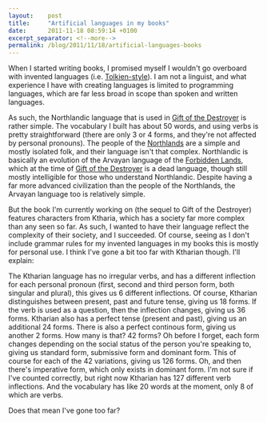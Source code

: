 ```yaml
---
layout:    post
title:     "Artificial languages in my books"
date:      2011-11-18 08:59:14 +0100
excerpt_separator: <!--more-->
permalink: /blog/2011/11/18/artificial-languages-books
---
```


When I started writing books, I promised myself I wouldn't go overboard with invented languages (i.e. [Tolkien-style](http://en.wikipedia.org/wiki/Languages_constructed_by_J._R._R._Tolkien)). I am not a linguist, and what experience I have with creating languages is limited to programming languages, which are far less broad in scope than spoken and written languages.

<!--more-->
As such, the Northlandic language that is used in [Gift of the Destroyer](https://www.jeroensteenbeeke.nl/novels/) is rather simple. The vocabulary I built has about 50 words, and using verbs is pretty straightforward (there are only 3 or 4 forms, and they're not affected by personal pronouns). The people of the [Northlands](https://www.jeroensteenbeeke.nl/revised-world-map/) are a simple and mostly isolated folk, and their language isn't that complex. Northlandic is basically an evolution of the Arvayan language of the [Forbidden Lands](https://www.jeroensteenbeeke.nl/revised-world-map/), which at the time of [Gift of the Destroyer](https://www.jeroensteenbeeke.nl/novels/) is a dead language, though still mostly intelligible for those who understand Northlandic. Despite having a far more advanced civilization than the people of the Northlands, the Arvayan language too is relatively simple.

But the book I'm currently working on (the sequel to Gift of the Destroyer) features characters from Ktharia, which has a society far more complex than any seen so far. As such, I wanted to have their language reflect the complexity of their society, and I succeeded. Of course, seeing as I don't include grammar rules for my invented languages in my books this is mostly for personal use. I think I've gone a bit too far with Ktharian though. I'll explain:

The Ktharian language has no irregular verbs, and has a different inflection for each personal pronoun (first, second and third person form, both singular and plural), this gives us 6 different inflections. Of course, Ktharian distinguishes between present, past and future tense, giving us 18 forms. If the verb is used as a question, then the inflection changes, giving us 36 forms. Ktharian also has a perfect tense (present and past), giving us an additional 24 forms. There is also a perfect continous form, giving us another 2 forms. How many is that? 42 forms? Oh before I forget, each form changes depending on the social status of the person you're speaking to, giving us standard form, submissive form and dominant form. This of course for each of the 42 variations, giving us 126 forms. Oh, and then there's imperative form, which only exists in dominant form. I'm not sure if I've counted correctly, but right now Ktharian has 127 different verb inflections. And the vocabulary has like 20 words at the moment, only 8 of which are verbs.

Does that mean I've gone too far?

